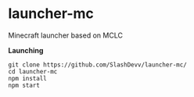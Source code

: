 # launcher-mc
Minecraft launcher based on MCLC

**Launching**
```
git clone https://github.com/SlashDevv/launcher-mc/
cd launcher-mc
npm install
npm start
```

